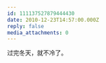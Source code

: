 ```yaml
---
id: 111137527879444430
date: 2010-12-23T14:57:00.000Z
reply: false
media_attachments: 0
---
```


过完冬天，就不冷了。 ​​​​

